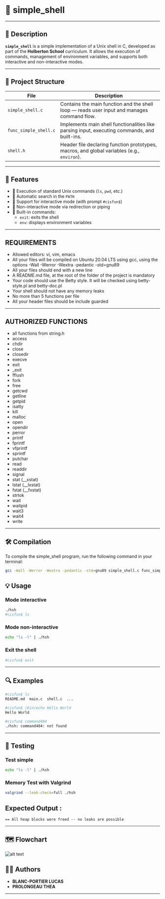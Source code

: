 # 🐚 simple_shell

---

## 📖 Description

**`simple_shell`** is a simple implementation of a Unix shell in C, developed as part of the **Holberton School** curriculum.
It allows the execution of commands, management of environment variables, and supports both interactive and non-interactive modes.

---
## 🧱 Project Structure

| File                 | Description                                                                                      |
|----------------------|--------------------------------------------------------------------------------------------------|
| `simple_shell.c`     | Contains the main function and the shell loop — reads user input and manages command flow.       |
| `func_simple_shell.c`| Implements main shell functionalities like parsing input, executing commands, and built-ins.    |
| `shell.h`            | Header file declaring function prototypes, macros, and global variables (e.g., `environ`).       |

---
## 🚀 Features

- 🔹 Execution of standard Unix commands (`ls`, `pwd`, etc.)
- 🔹 Automatic search in the `PATH`
- 🔹 Support for interactive mode (with prompt `#cisfun$`)
- 🔹 Non-interactive mode via redirection or piping
- 🔹 Built-in commands:
  - `exit`: exits the shell
  - `env`: displays environment variables
---
## REQUIREMENTS
- Allowed editors: vi, vim, emacs
- All your files will be compiled on Ubuntu 20.04 LTS using gcc, using the options -Wall -Werror -Wextra -pedantic -std=gnu89
- All your files should end with a new line
- A README.md file, at the root of the folder of the project is mandatory
- Your code should use the Betty style. It will be checked using betty-style.pl and betty-doc.pl
- Your shell should not have any memory leaks
- No more than 5 functions per file
- All your header files should be include guarded
---
## AUTHORIZED FUNCTIONS
- all functions from string.h
- access
- chdir
- close
- closedir
- execve
- exit
- _exit
- fflush
- fork
- free
- getcwd
- getline
- getpid
- isatty
- kill
- malloc
- open
- opendir
- perror
- printf
- fprintf
- vfprintf
- sprintf
- putchar
- read
- readdir
- signal
- stat (__xstat)
- lstat (__lxstat)
- fstat (__fxstat)
- strtok
- wait
- waitpid
- wait3
- wait4
- write

---
## 🛠️ Compilation

To compile the simple_shell program, run the following command in your terminal:

```bash
gcc -Wall -Werror -Wextra -pedantic -std=gnu89 simple_shell.c func_simple_shell.c -o hsh
```

## 💡 Usage

### Mode interactive
```bash
./hsh
#cisfun$ ls
```

### Mode non-interactive
```bash
echo "ls -l" | ./hsh
```

### Exit the shell
```bash
#cisfun$ exit
```

---

## 🔍 Examples

```bash
#cisfun$ ls
README.md  main.c  shell.c  ...

#cisfun$ /bin/echo Hello World
Hello World

#cisfun$ command404
./hsh: command404: not found
```
---

## 🧪 Testing

### Test simple
```bash
echo "ls -l" | ./hsh
```

### Memory Test with Valgrind
```bash
valgrind --leak-check=full ./hsh
```

## Expected Output :
```
== All heap blocks were freed -- no leaks are possible
```
---
## 🗺️ Flowchart
![alt text](flowchart-simple_shell-1.png)

## 🧑‍💼 Authors

- **BLANC-PORTIER LUCAS**
- **PROLONGEAU THEA**

---